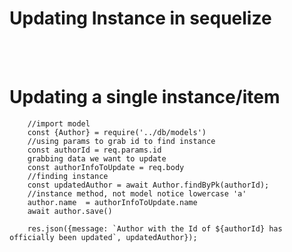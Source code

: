 # Updating Instance in sequelize


<br></br>

# Updating a single instance/item
```
    //import model
    const {Author} = require('../db/models')
    //using params to grab id to find instance
    const authorId = req.params.id
    grabbing data we want to update
    const authorInfoToUpdate = req.body
    //finding instance
    const updatedAuthor = await Author.findByPk(authorId);
    //instance method, not model notice lowercase 'a'
    author.name  = authorInfoToUpdate.name
    await author.save()

    res.json({message: `Author with the Id of ${authorId} has officially been updated`, updatedAuthor});
```

<br></br>
